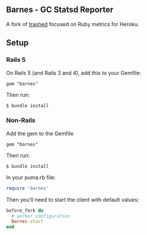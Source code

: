 ## Barnes - GC Statsd Reporter

A fork of [trashed](https://github.com/basecamp/trashed) focused on Ruby metrics for Heroku.

## Setup

### Rails 5

On Rails 5 (and Rails 3 and 4), add this to your Gemfile:

```
gem "barnes"
```

Then run:

```
$ bundle install
```

### Non-Rails

Add the gem to the Gemfile

```
gem "barnes"
```

Then run:

```
$ bundle install
```

In your puma.rb file:


```ruby
require 'barnes'
```

Then you'll need to start the client with default values:

```ruby
before_fork do
  # worker configuration
  Barnes.start
end
```


